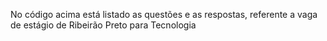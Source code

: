 No código acima está listado as questões e as respostas, referente a vaga de estágio de Ribeirão Preto para Tecnologia
